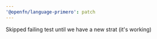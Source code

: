 ```yaml
---
'@openfn/language-primero': patch
---
```


Skipped failing test until we have a new strat (it's working)
